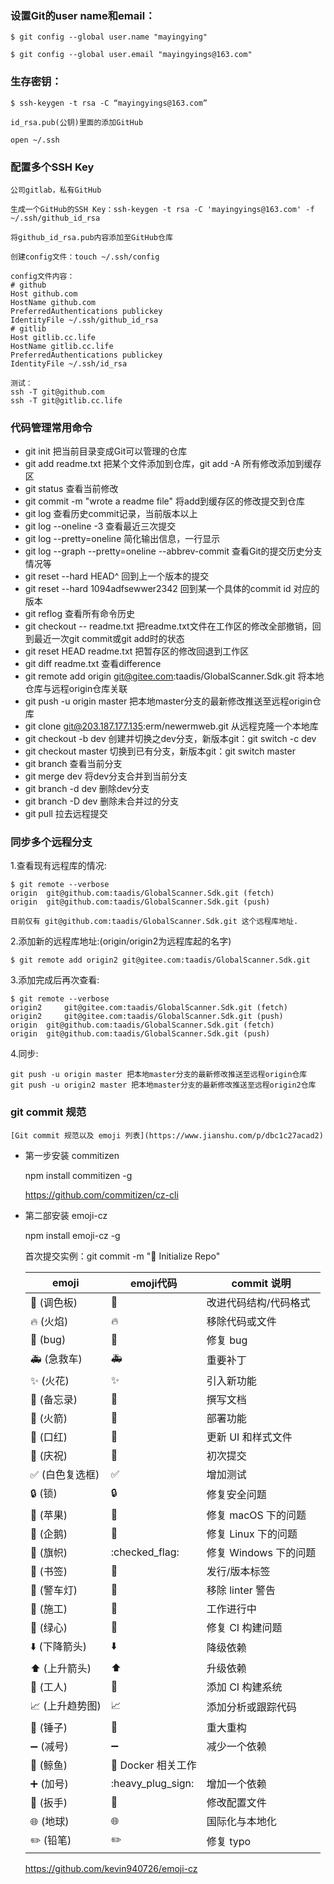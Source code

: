 ### 设置Git的user name和email：

    $ git config --global user.name "mayingying"

    $ git config --global user.email "mayingyings@163.com"

### 生存密钥：

    $ ssh-keygen -t rsa -C “mayingyings@163.com”

    id_rsa.pub(公钥)里面的添加GitHub

    open ~/.ssh

### 配置多个SSH Key
    公司gitlab，私有GitHub

    生成一个GitHub的SSH Key：ssh-keygen -t rsa -C 'mayingyings@163.com' -f ~/.ssh/github_id_rsa

    将github_id_rsa.pub内容添加至GitHub仓库

    创建config文件：touch ~/.ssh/config

    config文件内容：
    # github
    Host github.com
    HostName github.com
    PreferredAuthentications publickey
    IdentityFile ~/.ssh/github_id_rsa
    # gitlib
    Host gitlib.cc.life
    HostName gitlib.cc.life
    PreferredAuthentications publickey
    IdentityFile ~/.ssh/id_rsa  

    测试：
    ssh -T git@github.com
    ssh -T git@gitlib.cc.life


### 代码管理常用命令
- git init 把当前目录变成Git可以管理的仓库
- git add readme.txt 把某个文件添加到仓库，git add -A 所有修改添加到缓存区
- git status 查看当前修改
- git commit -m "wrote a readme file" 将add到缓存区的修改提交到仓库
- git log 查看历史commit记录，当前版本以上
- git log --oneline -3 查看最近三次提交
- git log --pretty=oneline 简化输出信息，一行显示
- git log --graph --pretty=oneline --abbrev-commit 查看Git的提交历史分支情况等
- git reset --hard HEAD^ 回到上一个版本的提交
- git reset --hard 1094adfsewwer2342 回到某一个具体的commit id 对应的版本
- git reflog 查看所有命令历史
- git checkout -- readme.txt 把readme.txt文件在工作区的修改全部撤销，回到最近一次git commit或git add时的状态
- git reset HEAD readme.txt 把暂存区的修改回退到工作区
- git diff readme.txt 查看difference
- git remote add origin git@gitee.com:taadis/GlobalScanner.Sdk.git 将本地仓库与远程origin仓库关联
- git push -u origin master 把本地master分支的最新修改推送至远程origin仓库
- git clone git@203.187.177.135:erm/newermweb.git 从远程克隆一个本地库
- git checkout -b dev 创建并切换之dev分支，新版本git：git switch -c dev
- git checkout master 切换到已有分支，新版本git：git switch master
- git branch  查看当前分支
- git merge dev 将dev分支合并到当前分支
- git branch -d dev 删除dev分支
- git branch -D dev 删除未合并过的分支
- git pull 拉去远程提交

### 同步多个远程分支
1.查看现有远程库的情况:

    $ git remote --verbose
    origin  git@github.com:taadis/GlobalScanner.Sdk.git (fetch)
    origin  git@github.com:taadis/GlobalScanner.Sdk.git (push)

    目前仅有 git@github.com:taadis/GlobalScanner.Sdk.git 这个远程库地址.


2.添加新的远程库地址:(origin/origin2为远程库起的名字)

    $ git remote add origin2 git@gitee.com:taadis/GlobalScanner.Sdk.git


3.添加完成后再次查看:


    $ git remote --verbose
    origin2     git@gitee.com:taadis/GlobalScanner.Sdk.git (fetch)
    origin2     git@gitee.com:taadis/GlobalScanner.Sdk.git (push)
    origin  git@github.com:taadis/GlobalScanner.Sdk.git (fetch)
    origin  git@github.com:taadis/GlobalScanner.Sdk.git (push)


4.同步:

    git push -u origin master 把本地master分支的最新修改推送至远程origin仓库
    git push -u origin2 master 把本地master分支的最新修改推送至远程origin2仓库


### git commit 规范

    [Git commit 规范以及 emoji 列表](https://www.jianshu.com/p/dbc1c27acad2)

- 第一步安装 commitizen
  
    npm install commitizen -g

    https://github.com/commitizen/cz-cli

- 第二部安装 emoji-cz
  
    npm install  emoji-cz -g

    首次提交实例：git commit -m ":tada: Initialize Repo"


    | emoji                                   | emoji代码                  | commit 说明           |
    | --------------------------------------- | -------------------------- | --------------------- |
    | :art: (调色板)                          | :art:                      | 改进代码结构/代码格式 |
    | :fire: (火焰)                           | :fire:                     | 移除代码或文件        |
    | :bug: (bug)                             | :bug:                      | 修复 bug              |
    | :ambulance: (急救车)                    | :ambulance:                | 重要补丁              |
    | :sparkles: (火花)                       | :sparkles:                 | 引入新功能            |
    | :memo: (备忘录)                         | :memo:                     | 撰写文档              |
    | :rocket: (火箭)                         | :rocket:                   | 部署功能              |
    | :lipstick: (口红)                       | :lipstick:                 | 更新 UI 和样式文件    |
    | :tada: (庆祝)                           | :tada:                     | 初次提交              |
    | :white_check_mark: (白色复选框)         | :white_check_mark:         | 增加测试              |
    | :lock: (锁)                             | :lock:                     | 修复安全问题          |
    | :apple: (苹果)                          | :apple:                    | 修复 macOS 下的问题   |
    | :penguin: (企鹅)                        | :penguin:                  | 修复 Linux 下的问题   |
    | :checkered_flag: (旗帜)                 | :checked_flag:             | 修复 Windows 下的问题 |
    | :bookmark: (书签)                       | :bookmark:                 | 发行/版本标签         |
    | :rotating_light: (警车灯)               | :rotating_light:           | 移除 linter 警告      |
    | :construction: (施工)                   | :construction:             | 工作进行中            |
    | :green_heart: (绿心)                    | :green_heart:              | 修复 CI 构建问题      |
    | :arrow_down: (下降箭头)                 | :arrow_down:               | 降级依赖              |
    | :arrow_up: (上升箭头)                   | :arrow_up:                 | 升级依赖              |
    | :construction_worker: (工人)            | :construction_worker:      | 添加 CI 构建系统      |
    | :chart_with_upwards_trend: (上升趋势图) | :chart_with_upwards_trend: | 添加分析或跟踪代码    |
    | :hammer: (锤子)                         | :hammer:                   | 重大重构              |
    | :heavy_minus_sign: (减号)               | :heavy_minus_sign:         | 减少一个依赖          |
    | :whale: (鲸鱼)                          | :whale:	Docker 相关工作    |
    | :heavy_plus_sign: (加号)                | :heavy_plug_sign:          | 增加一个依赖          |
    | :wrench: (扳手)                         | :wrench:                   | 修改配置文件          |
    | :globe_with_meridians: (地球)           | :globe_with_meridians:     | 国际化与本地化        |
    | :pencil2: (铅笔)                        | :pencil2:                  | 修复 typo             |


    https://github.com/kevin940726/emoji-cz

   